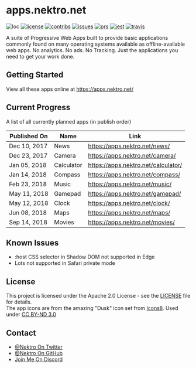 # apps.nektro.net

![loc](https://tokei.rs/b1/github/nektro/apps.nektro.net)
[![license](https://img.shields.io/github/license/nektro/apps.nektro.net.svg)](https://github.com/nektro/apps.nektro.net/blob/master/LICENSE)
[![contribs](https://img.shields.io/github/contributors/nektro/apps.nektro.net.svg)](https://github.com/nektro/apps.nektro.net/graphs/contributors)
[![issues](https://img.shields.io/github/issues/nektro/apps.nektro.net.svg)](https://github.com/nektro/apps.nektro.net/issues)
[![prs](https://img.shields.io/github/issues-pr/nektro/apps.nektro.net.svg)](https://github.com/nektro/apps.nektro.net/pulls)
[![jest](https://img.shields.io/badge/tested_with-jest-99424f.svg)](https://github.com/facebook/jest)
[![travis](https://img.shields.io/travis/nektro/apps.nektro.net.svg)](https://travis-ci.org/nektro/apps.nektro.net)

A suite of Progressive Web Apps built to provide basic applications commonly found on many operating systems available as offline-available web apps.
No analytics. No ads. No Tracking. Just the applications you need to get your work done.

## Getting Started
View all these apps online at https://apps.nektro.net/

## Current Progress
A list of all currently planned apps (in publish order)

| Published On |     Name     | Link |
| ------------ | ------------ | ---- |
| Dec 10, 2017 | News         | https://apps.nektro.net/news/ |
| Dec 23, 2017 | Camera       | https://apps.nektro.net/camera/ |
| Jan 05, 2018 | Calculator   | https://apps.nektro.net/calculator/ |
| Jan 14, 2018 | Compass      | https://apps.nektro.net/compass/ |
| Feb 23, 2018 | Music        | https://apps.nektro.net/music/ |
| May 11, 2018 | Gamepad      | https://apps.nektro.net/gamepad/ |
| May 12, 2018 | Clock        | https://apps.nektro.net/clock/ |
| Jun 08, 2018 | Maps         | https://apps.nektro.net/maps/ |
| Sep 14, 2018 | Movies       | https://apps.nektro.net/movies/ |

## Known Issues
- :host CSS selector in Shadow DOM not supported in Edge
- Lots not supported in Safari private mode

## License
This project is licensed under the Apache 2.0 License - see the [LICENSE](LICENSE) file for details.  
The app icons are from the amazing "Dusk" icon set from [Icons8](https://icons8.com/). Used under [CC BY-ND 3.0](https://creativecommons.org/licenses/by-nd/3.0/)

## Contact
- [@Nektro On Twitter](https://twitter.com/Nektro)
- [@Nektro On GitHub](https://github.com/Nektro)
- [Join Me On Discord](https://discord.gg/beUGrGk)
